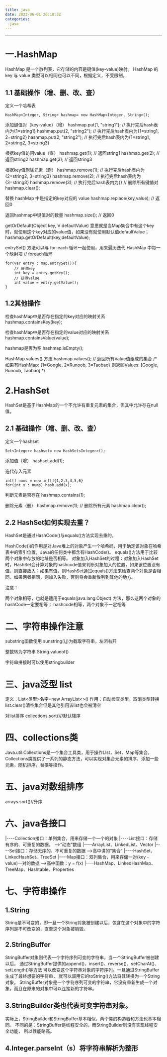 ```yaml
---
title: java
date: 2023-06-01 20:10:32
categories:
 -java
---
```


___

<!-- more -->

# 一.HashMap

HashMap 是一个散列表，它存储的内容是键值(key-value)映射。
HashMap 的 key 与 value 类型可以相同也可以不同，根据定义，不受限制。

## 1.1 基础操作（增、删、改、查）

定义一个哈希表

```
HashMap<Integer, String> hashmap= new HashMap<Integer, String>();
```

添加键值对（key-value）（增）
hashmap.put(1, "string1"); // 执行完后hash表内为{1=string1}
hashmap.put(2, "string2"); // 执行完后hash表内为{1=string1, 2=string2}
hashmap.put(2, "string2"); // 执行完后hash表内为{1=string1, 2=string2, 3=string3}

根据key值访问value（查）
hashmap.get(1); // 返回string1
hashmap.get(2); // 返回string2
hashmap.get(3); // 返回string3

根据key值删除元素（删）
hashmap.remove(1); // 执行完后hash表内为{2=string2, 3=string3}
hashmap.remove(2); // 执行完后hash表内为{3=string3}
hashmap.remove(3); // 执行完后hash表内为{}
// 删除所有键值对
hashmap.clear();

替换 hashMap 中是指定的key对应的 value
hashmap.replace(key,value); // 返回0

返回hashmap中键值对的数量
hashmap.size(); // 返回0

getOrDefault(Object key, V defaultValue)
意思就是当Map集合中有这个key时，就使用这个key对应的value值，如果没有就使用默认值defaultValue；
hashmap.getOrDefault(key,defaultValue);

entrySet() 方法可以与 for-each 循环一起使用，用来遍历迭代 HashMap 中每一个映射项
// foreach循环

```
for(var entry : map.entrySet()){
    // 获得key
    int key = entry.getKey();
	// 获得value
	int value = entry.getValue();
}
```

## 1.2其他操作

检查hashMap中是否存在指定的key对应的映射关系
hashmap.containsKey(key); 

检查hashMap中是否存在指定的value对应的映射关系
hashmap.containsValue(value); 

hashmap是否为空
hashmap.isEmpty(); 

HashMap.values() 方法
hashmap.values(); // 返回所有Value值组成的集合
/*
	如果有HashMap: {1=Google, 2=Runoob, 3=Taobao}
	则返回Values: [Google, Runoob, Taobao]
*/

# 2.HashSet

HashSet是基于HashMap的一个不允许有重复元素的集合，但其中允许存在null值。

## 2.1 基础操作（增、删、改、查）

定义一个hashset

```
Set<Integer> hashset= new HashSet<Integer>();
```

添加值（增）
hashset.add(1);

迭代存入元素

```
int[] nums = new int[]{1,2,3,4,5,6}
for(int x : nums) hash.add(x);
```

判断元素是否存在
hashmap.contains(1);

删除元素（删）
hashmap.remove(1);
// 删除所有元素
hashmap.clear();

## 2.2 HashSet如何实现去重？

HashSet是通过HashCode()与equals()方法实现去重的。

HashCode()的作用是对Java堆上的对象产生一个哈希码，用于确定该对象在哈希表中的索引位置，Java的任何类中都含有HashCode()。
equals()方法用于比较两个对象中存放的地址是否相等。
对象加入HashSet的过程：对象加入HashSet时，HashSet会计算对象的hashcode值来判断对象加入的位置，如果该位置没有值，则直接放入；如果有值，则HashSet通过equals()方法来检查两个对象是否相同，如果两者相同，则加入失败，否则将会重新散列到其他的地方。

注意：

两个对象相等，也就是适用于equals(java.lang.Object) 方法，那么这两个对象的hashCode一定要相等；
hashcode相等，两个对象不一定相等

# 二、字符串操作注意

substring函数使用 sunstring(i,j)为截取字符串，左闭右开

整数转为字符串 String.valueof()

字符串拼接时可以使用stringbuilder

# 三、java泛型 list

定义：List<类型>名字=new ArrayList<>()
作用：自动检查类型，取消类型转换
list.clear()清空集合但是其他引用该list也会被清空

对list排序
collections.sort()//默认降序

# 四、collections类

Java.util.Collections是一个集合工具类，用于操作LIst，Set，Map等集合。
Collections类提供了一系列的静态方法，可以实现对集合元素的排序，添加一些元素，随机排序，替换等操作。

# 五、java对数组排序

arrays.sort()//升序

# 六、java各接口

|----Collection接口：单列集合，用来存储一个一个的对象
|----List接口：存储有序的、可重复的数据。 -->“动态”数组
|----ArrayList、LinkedList、Vector
|----Set接口：存储无序的、不可重复的数据 -->高中讲的“集合”
|----HashSet、LinkedHashSet、TreeSet
|----Map接口：双列集合，用来存储一对(key - value)一对的数据 -->高中函数：y = f(x)
|----HashMap、LinkedHashMap、TreeMap、Hashtable、Properties

# 七、字符串操作

## 1.String

String是不可变的，即一旦一个String对象被创建以后，包含在这个对象中的字符序列是不可改变的，直至这个对象被销毁。

## 2.StringBuffer

StringBuffer对象则代表一个字符序列可变的字符串，当一个StringBuffer被创建以后，
通过StringBuffer提供的append()、insert()、reverse()、setCharAt()、setLength()等方法
可以改变这个字符串对象的字符序列。一旦通过StringBuffer生成了最终想要的字符串，
就可以调用它的toString()方法将其转换为一个String对象。
StringBuffer对象是一个字符序列可变的字符串，它没有重新生成一个对象，而且在原来的对象中可以连接新的字符串。

## 3.StringBuilder类也代表可变字符串对象。

实际上，StringBuilder和StringBuffer基本相似，两个类的构造器和方法也基本相同。
不同的是：StringBuffer是线程安全的，而StringBuilder则没有实现线程安全功能，
所以性能略高。

## 4.Integer.parseInt（s）将字符串解析为整形
